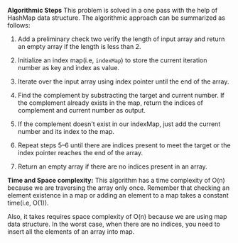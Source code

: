 **Algorithmic Steps**
This problem is solved in a one pass with the help of HashMap data structure. The algorithmic approach can be summarized as follows:


1. Add a preliminary check two verify the length of input array and return an empty array if the length is less than 2.

3. Initialize an index map(i.e, `indexMap`) to store the current iteration number as key and index as value.

4. Iterate over the input array using index pointer until the end of the array. 

5. Find the complement by substracting the target and current number. If the complement already exists in the map, return the indices of complement and current number as output.

6. If the complement doesn't exist in our indexMap, just add the current number and its index to the map.

7. Repeat steps 5–6 until there are indices present to meet the target or the index pointer reaches the end of the array.

8. Return an empty array if there are no indices present in an array.

**Time and Space complexity:**
This algorithm has a time complexity of O(n) because we are traversing the array only once. Remember that checking an element existence in a map or adding an element to a map takes a constant time(i.e, O(1)).

Also, it takes requires space complexity of O(n) because we are using map data structure. In the worst case, when there are no indices, you need to insert all the elements of an array into map.